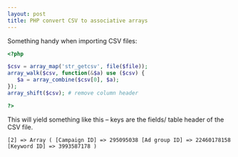 ```yaml
---
layout: post
title: PHP convert CSV to associative arrays
---
```


Something handy when importing CSV files:

```php
<?php

$csv = array_map('str_getcsv', file($file));
array_walk($csv, function(&$a) use ($csv) {
   $a = array_combine($csv[0], $a);
});
array_shift($csv); # remove column header

?>
```

This will yield something like this – keys are the fields/ table header of the CSV file.

`[2] => Array ( [Campaign ID] => 295095038 [Ad group ID] => 22460178158 [Keyword ID] => 3993587178 )`

